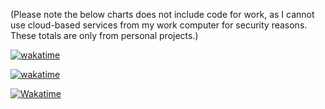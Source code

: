 (Please note the below charts does not include code for work, as I cannot use cloud-based services from my work computer for security reasons. These totals are only from personal projects.)

[![wakatime](https://wakatime.com/badge/user/1beb5578-2dbc-4574-bdc0-fd327bdb8ba2.svg)](https://wakatime.com/@1beb5578-2dbc-4574-bdc0-fd327bdb8ba2)

[![wakatime](https://wakatime.com/share/@spazure/46f65825-4853-4e09-8f32-689b3e3310ca.svg)](https://wakatime.com/@1beb5578-2dbc-4574-bdc0-fd327bdb8ba2)

[![Wakatime](https://wakatime.com/share/@spazure/3f61523e-e18c-40d7-8dca-241a140bc29c.png)](https://wakatime.com/@1beb5578-2dbc-4574-bdc0-fd327bdb8ba2)

<!--
**spazure/spazure** is a ✨ _special_ ✨ repository because its `README.md` (this file) appears on your GitHub profile.

Here are some ideas to get you started:

- 🔭 I’m currently working on ...
- 🌱 I’m currently learning ...
- 👯 I’m looking to collaborate on ...
- 🤔 I’m looking for help with ...
- 💬 Ask me about ...
- 📫 How to reach me: ...
- 😄 Pronouns: ...
- ⚡ Fun fact: ...
-->
